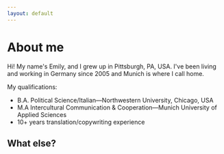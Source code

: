 ```yaml
---
layout: default
---
```


# About me

Hi! My name's Emily, and I grew up in Pittsburgh, PA, USA. I've been living and working in Germany since 2005 and Munich is where I call home.

My qualifications:

* B.A. Political Science/Italian—Northwestern University, Chicago, USA
* M.A Intercultural Communication & Cooperation—Munich University of Applied Sciences
* 10+ years translation/copywriting experience

## What else?
